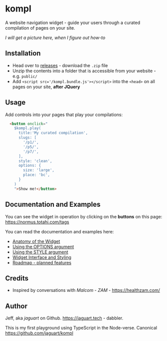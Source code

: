 # kompl

A website navigation widget - guide your users through a curated compilation of pages on your site.

*I will get a picture here, when I figure out how-to*

## Installation

* Head over to [releases](https://github.com/jaguart/kompl/releases) - download the `.zip` file
* Unzip the contents into a folder that is accessible from your website - e.g. `public/`
* Add `<script src='/kompl.bundle.js'></script>` into the `<head>` on all pages on your site, **after JQuery**

## Usage

Add controls into your pages that play your compilations:

```html
  <button onclick="
    $kompl.play(
      title:'My curated compilation',
      slugs: [
        '/p1/',
        '/p5/',
        '/p7/',
      ],
      style: 'clean',
      options: {
        size: 'large',
        place: 'bc',
      }
    )
    ">Show me!</button>
```

## Documentation and Examples

You can see the widget in operation by clicking on the **buttons** on this page: https://normus.totahi.com/tags

You can read the documentation and examples here:
* [Anatomy of the Widget](doc/widget-anatomy.md)
* [Using the OPTIONS argument](doc/example-options.md)
* [Using the STYLE argument](doc/example-style.md)
* [Widget Interface and Styling](doc/widget-interface.md)
* [Roadmap - planned features](doc/widget-roadmap.md)

## Credits

* Inspired by conversations with *Malcom - ZAM* - https://healthzam.com/

## Author

Jeff, aka *jaguart* on Github. https://jaguart.tech - dabbler.

This is my first playground using TypeScript in the Node-verse. Canonical https://github.com/jaguart/kompl
